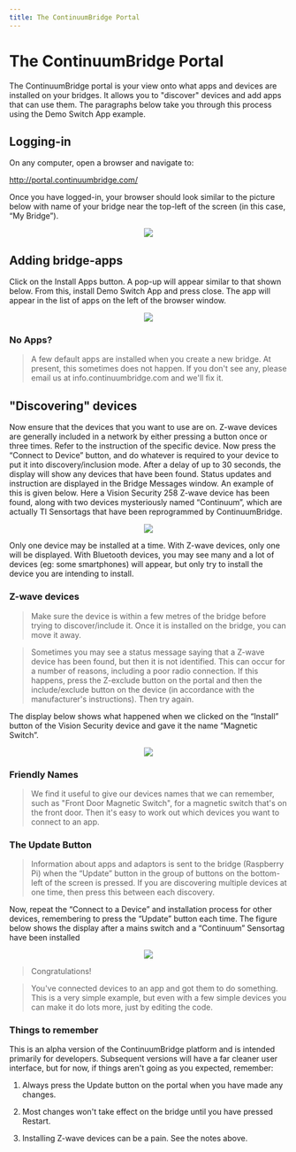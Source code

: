 ```yaml
---
title: The ContinuumBridge Portal
---
```

# The ContinuumBridge Portal
The ContinuumBridge portal is your view onto what apps and devices are installed on your bridges. It allows you to "discover" devices and add apps that can use them. The paragraphs below take you through this process using the Demo Switch App example.

## Logging-in
On any computer, open a browser and navigate to:

http://portal.continuumbridge.com/

Once you have logged-in, your browser should look similar to the picture below with name of your bridge near the top-left of the screen (in this case, “My Bridge”). 

<p align="center">

  <img src="https://continuumbridge.github.io/platform/pictures/SignedIn.md">
  
</p>

## Adding bridge-apps
Click on the Install Apps button. A pop-up will appear similar to that shown below. From this, install Demo Switch App and press close. The app will appear in the list of apps on the left of the browser window.

<p align="center">

  <img src="https://continuumbridge.github.io/platform/pictures/AddApp.md">
  
</p>

### No Apps?

> A few default apps are installed when you create a new bridge. At present, this sometimes does not happen. If you don't see any, please email us at info.continuumbridge.com and we'll fix it.

## "Discovering" devices
Now ensure that the devices that you want to use are on. Z-wave devices are generally included in a network by either pressing a button once or three times. Refer to the instruction of the specific device. Now press the “Connect to Device” button, and do whatever is required to your device to put it into discovery/inclusion mode. After a delay of up to 30 seconds, the display will show any devices that have been found. Status updates and instruction are displayed in the Bridge Messages window. An example of this is given below. Here a Vision Security 258 Z-wave device has been found, along with two devices mysteriously named “Continuum”, which are actually TI Sensortags that have been reprogrammed by ContinuumBridge.

<p align="center">

  <img src="https://continuumbridge.github.io/platform/pictures/Discover.md">
  
</p>

Only one device may be installed at a time. With Z-wave devices, only one will be displayed. With Bluetooth devices, you may see many and a lot of devices (eg: some smartphones) will appear, but only try to install the device you are intending to install. 

### Z-wave devices

> Make sure the device is within a few metres of the bridge before trying to discover/include it. Once it is installed on the bridge, you can move it away.

> Sometimes you may see a status message saying that a Z-wave device has been found, but then it is not identified. This can occur for a number of reasons, including a poor radio connection. If this happens, press the Z-exclude button on the portal and then the include/exclude button on the device (in accordance with the manufacturer's instructions). Then try again.

The display below shows what happened when we clicked on the “Install” button of the Vision Security device and gave it the name “Magnetic Switch”. 

<p align="center">

  <img src="https://continuumbridge.github.io/platform/pictures/OneDeviceDiscovered.md">
  
</p>

### Friendly Names

> We find it useful to give our devices names that we can remember, such as "Front Door Magnetic Switch", for a magnetic switch that's on the front door. Then it's easy to work out which devices you want to connect to an app.

### The Update Button

> Information about apps and adaptors is sent to the bridge (Raspberry Pi) when the “Update” button in the group of buttons on the bottom-left of the screen is pressed. If you are discovering multiple devices at one time, then press this between each discovery.

Now, repeat the “Connect to a Device” and installation process for other devices, remembering to press the “Update” button each time. The figure below shows the display after a mains switch and a “Continuum” Sensortag have been installed

<p align="center">

  <img src="https://continuumbridge.github.io/platform/pictures/ThreeDevicesDiscovered.md">
  
</p>

> Congratulations!

> You've connected devices to an app and got them to do something. This is a very simple example, but even with a few simple devices you can make it do lots more, just by editing the code.

### Things to remember
This is an alpha version of the ContinuumBridge platform and is intended primarily for developers. Subsequent versions will have a far cleaner user interface, but for now, if things aren't going as you expected, remember:

1. Always press the Update button on the portal when you have made any changes.

2. Most changes won't take effect on the bridge until you have pressed Restart.

3. Installing Z-wave devices can be a pain. See the notes above.
